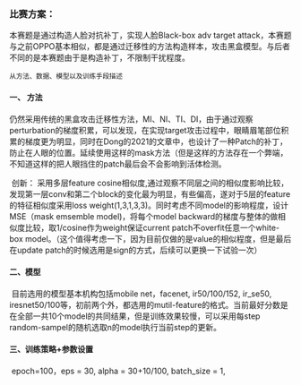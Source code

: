 ### 比赛方案：

本赛题是通过构造人脸对抗补丁，实现人脸Black-box adv target attack，本赛题与之前OPPO基本相似，都是通过迁移性的方法构造样本，攻击黑盒模型。与后者不同的是本赛题由于是构造补丁，不限制干扰程度。

`从方法、数据、模型以及训练手段描述`

#### 一、 方法

​	仍然采用传统的黑盒攻击迁移性方法，MI、NI、TI、DI，由于通过观察perturbation的梯度积累，可以发现，在实现target攻击过程中，眼睛眉笔部位积累的梯度更为明显，同时在Dong的2021的文章中，也设计了一种Patch的补丁，防止在人眼的位置。延续使用这样的mask方法（但是这样的方法存在一个弊端，不知道这样的把人眼挡住的patch最后会不会影响到活体检测。

​	创新： 采用多层feature cosine相似度,通过观察不同层之间的相似度影响比较，发现第一层conv和第二个block的变化最为明显，有些偏高，遂对于5层的feature的特征相似度采用loss weight(1,3,1,3,3)。同时考虑不同model的影响程度，设计MSE（mask emsemble model)，将每个model backward的梯度与整体的做相似度比较，取1/cosine作为weight保证current patch不overfit任意一个white-box model。（这个值得考虑一下，因为目前仅做的是value的相似程度，但是最后在update patch的时候选用是sign的方式，后续可以更换一下试验一次）



#### 二、模型

​	目前选用的模型基本机构包括mobile net，facenet, ir50/100/152, ir_se50, iresnet50/100等，初前两个外，都选用的mutil-feature的格式。当前最好分数是在全部一共10个model的共同结果，但是训练效果较慢，可以采用每step random-sampel的随机选取n的model执行当前step的更新。

#### 三、训练策略+参数设置

​	epoch=100，eps = 30, alpha = 30+10/100, batch_size = 1, 



